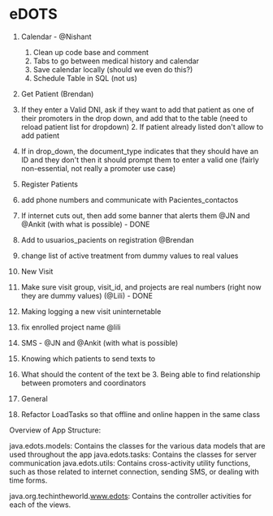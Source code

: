eDOTS
=====
1. Calendar - @Nishant
	1. Clean up code base and comment
 	2. Tabs to go between medical history and calendar
	3. Save calendar locally (should we even do this?)
	4. Schedule Table in SQL (not us)

2. Get Patient (Brendan)
  1. If they enter a Valid DNI, ask if they want to add that patient as one of their promoters in the drop down, and add that to the table (need to reload patient list for dropdown)
	2. If patient already listed don't allow to add patient
  3. If in drop_down, the document_type indicates that they should have an ID and they don't then it should prompt them to enter a valid one (fairly non-essential, not really a promoter use case)
	


3. Register Patients
  1. add phone numbers and communicate with Pacientes_contactos
  2. If internet cuts out, then add some banner that alerts them @JN and @Ankit (with what is possible) - DONE
  3. Add to usuarios_pacients on registration @Brendan
  4. change list of active treatment from dummy values to real values

4. New Visit
  1. Make sure visit group, visit_id, and projects are real numbers (right now they are dummy values) (@Lili) - DONE
  2. Making logging a new visit uninternetable
  3. fix enrolled project name @lili
 
5. SMS - @JN and @Ankit (with what is possible)
  1. Knowing which patients to send texts to
  2. What should the content of the text be
	3. Being able to find relationship between promoters and coordinators

6. General
  1. Refactor LoadTasks so that offline and online happen in the same class


Overview of App Structure:

java.edots.models: Contains the classes for the various data models that are used throughout the app
java.edots.tasks: Contains the classes for server communication
java.edots.utils: Contains cross-activity utility functions, such as those related to internet connection, sending SMS, or dealing with time forms.

java.org.techintheworld.www.edots: Contains the controller activities for each of the views.
